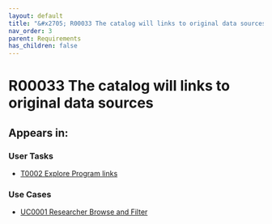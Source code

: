 ```yaml
---
layout: default
title: "&#x2705; R00033 The catalog will links to original data sources"
nav_order: 3
parent: Requirements
has_children: false
---
```


# R00033 The catalog will links to original data sources

## Appears in:


### User Tasks

-   [T0002 Explore Program links](../user-tasks/t0002-explore-program-links.md)

### Use Cases

-   [UC0001 Researcher Browse and Filter](../use-cases/uc0001-researcher-browse-and-filter.md)
